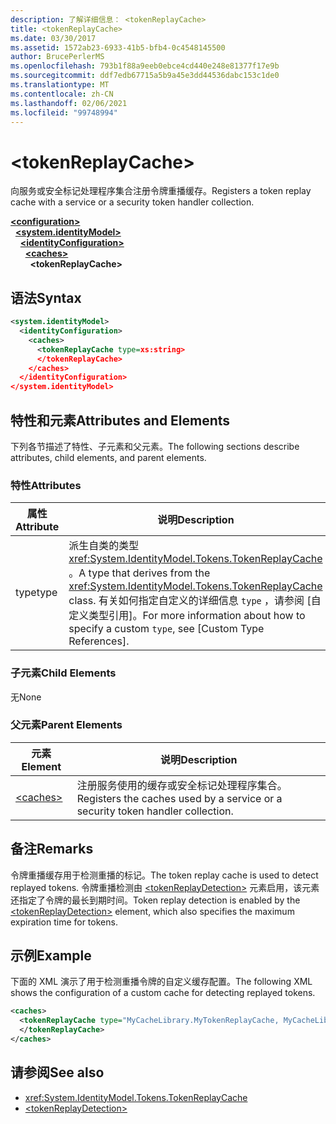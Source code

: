 ```yaml
---
description: 了解详细信息： <tokenReplayCache>
title: <tokenReplayCache>
ms.date: 03/30/2017
ms.assetid: 1572ab23-6933-41b5-bfb4-0c4548145500
author: BrucePerlerMS
ms.openlocfilehash: 793b1f88a9eeb0ebce4cd440e248e81377f17e9b
ms.sourcegitcommit: ddf7edb67715a5b9a45e3dd44536dabc153c1de0
ms.translationtype: MT
ms.contentlocale: zh-CN
ms.lasthandoff: 02/06/2021
ms.locfileid: "99748994"
---
```

# \<tokenReplayCache>

<span data-ttu-id="f8254-102">向服务或安全标记处理程序集合注册令牌重播缓存。</span><span class="sxs-lookup"><span data-stu-id="f8254-102">Registers a token replay cache with a service or a security token handler collection.</span></span>  
  
[**\<configuration>**](../configuration-element.md)\
&nbsp;&nbsp;[**\<system.identityModel>**](system-identitymodel.md)\
&nbsp;&nbsp;&nbsp;&nbsp;[**\<identityConfiguration>**](identityconfiguration.md)\
&nbsp;&nbsp;&nbsp;&nbsp;&nbsp;&nbsp;[**\<caches>**](caches.md)\
&nbsp;&nbsp;&nbsp;&nbsp;&nbsp;&nbsp;&nbsp;&nbsp;**\<tokenReplayCache>**  
  
## <a name="syntax"></a><span data-ttu-id="f8254-103">语法</span><span class="sxs-lookup"><span data-stu-id="f8254-103">Syntax</span></span>  
  
```xml  
<system.identityModel>  
  <identityConfiguration>  
    <caches>  
      <tokenReplayCache type=xs:string>  
      </tokenReplayCache>  
    </caches>  
  </identityConfiguration>  
</system.identityModel>  
```  
  
## <a name="attributes-and-elements"></a><span data-ttu-id="f8254-104">特性和元素</span><span class="sxs-lookup"><span data-stu-id="f8254-104">Attributes and Elements</span></span>  

 <span data-ttu-id="f8254-105">下列各节描述了特性、子元素和父元素。</span><span class="sxs-lookup"><span data-stu-id="f8254-105">The following sections describe attributes, child elements, and parent elements.</span></span>  
  
### <a name="attributes"></a><span data-ttu-id="f8254-106">特性</span><span class="sxs-lookup"><span data-stu-id="f8254-106">Attributes</span></span>  
  
|<span data-ttu-id="f8254-107">属性</span><span class="sxs-lookup"><span data-stu-id="f8254-107">Attribute</span></span>|<span data-ttu-id="f8254-108">说明</span><span class="sxs-lookup"><span data-stu-id="f8254-108">Description</span></span>|  
|---------------|-----------------|  
|<span data-ttu-id="f8254-109">type</span><span class="sxs-lookup"><span data-stu-id="f8254-109">type</span></span>|<span data-ttu-id="f8254-110">派生自类的类型 <xref:System.IdentityModel.Tokens.TokenReplayCache> 。</span><span class="sxs-lookup"><span data-stu-id="f8254-110">A type that derives from the <xref:System.IdentityModel.Tokens.TokenReplayCache> class.</span></span> <span data-ttu-id="f8254-111">有关如何指定自定义的详细信息 `type` ，请参阅 [自定义类型引用]。</span><span class="sxs-lookup"><span data-stu-id="f8254-111">For more information about how to specify a custom `type`, see [Custom Type References].</span></span>
  
### <a name="child-elements"></a><span data-ttu-id="f8254-112">子元素</span><span class="sxs-lookup"><span data-stu-id="f8254-112">Child Elements</span></span>  

 <span data-ttu-id="f8254-113">无</span><span class="sxs-lookup"><span data-stu-id="f8254-113">None</span></span>  
  
### <a name="parent-elements"></a><span data-ttu-id="f8254-114">父元素</span><span class="sxs-lookup"><span data-stu-id="f8254-114">Parent Elements</span></span>  
  
|<span data-ttu-id="f8254-115">元素</span><span class="sxs-lookup"><span data-stu-id="f8254-115">Element</span></span>|<span data-ttu-id="f8254-116">说明</span><span class="sxs-lookup"><span data-stu-id="f8254-116">Description</span></span>|  
|-------------|-----------------|  
|[\<caches>](caches.md)|<span data-ttu-id="f8254-117">注册服务使用的缓存或安全标记处理程序集合。</span><span class="sxs-lookup"><span data-stu-id="f8254-117">Registers the caches used by a service or a security token handler collection.</span></span>|  
  
## <a name="remarks"></a><span data-ttu-id="f8254-118">备注</span><span class="sxs-lookup"><span data-stu-id="f8254-118">Remarks</span></span>  

 <span data-ttu-id="f8254-119">令牌重播缓存用于检测重播的标记。</span><span class="sxs-lookup"><span data-stu-id="f8254-119">The token replay cache is used to detect replayed tokens.</span></span> <span data-ttu-id="f8254-120">令牌重播检测由 [\<tokenReplayDetection>](tokenreplaydetection.md) 元素启用，该元素还指定了令牌的最长到期时间。</span><span class="sxs-lookup"><span data-stu-id="f8254-120">Token replay detection is enabled by the [\<tokenReplayDetection>](tokenreplaydetection.md) element, which also specifies the maximum expiration time for tokens.</span></span>  
  
## <a name="example"></a><span data-ttu-id="f8254-121">示例</span><span class="sxs-lookup"><span data-stu-id="f8254-121">Example</span></span>  

 <span data-ttu-id="f8254-122">下面的 XML 演示了用于检测重播令牌的自定义缓存配置。</span><span class="sxs-lookup"><span data-stu-id="f8254-122">The following XML shows the configuration of a custom cache for detecting replayed tokens.</span></span>  
  
```xml  
<caches>  
  <tokenReplayCache type="MyCacheLibrary.MyTokenReplayCache, MyCacheLibrary">  
  </tokenReplayCache>  
</caches>  
```  
  
## <a name="see-also"></a><span data-ttu-id="f8254-123">请参阅</span><span class="sxs-lookup"><span data-stu-id="f8254-123">See also</span></span>

- <xref:System.IdentityModel.Tokens.TokenReplayCache>
- [\<tokenReplayDetection>](tokenreplaydetection.md)
